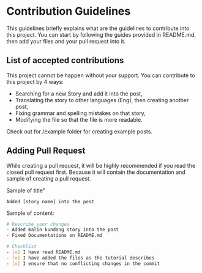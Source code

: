 # Contribution Guidelines
This guidelines briefly explains what are the guidelines to contribute into this project. You can start by following the guides provided in README.md, then add your files and your pull request into it. 

## List of accepted contributions

This project cannot be happen without your support. You can contribute to this project by 4 ways:
- Searching for a new Story and add it into the post,
- Translating the story to other languages (Eng), then creating another post,
- Fixing grammar and spelling mistakes on that story,
- Modifying the file so that the file is more readable.
 
Check out for /example folder for creating example posts.

## Adding Pull Request
While creating a pull request, it will be highly recommended if you read the closed pull request first. Because it will contain the documentation and sample of creating a pull request.

Sample of title"

`Added [story name] into the post`

Sample of content:

```sh
# Describe your changes
- Added malin kundang story into the post
- Fixed Documentations on README.md

# Checklist
- [x] I have read README.md
- [x] I have added the files as the tutorial describes
- [x] I ensure that no conflicting changes in the commit
```